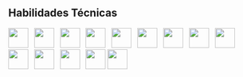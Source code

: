 ## Habilidades Técnicas
<img src="https://cdn.jsdelivr.net/gh/devicons/devicon/icons/c/c-original.svg" width="40" height="40" /> &nbsp;
<img src="https://cdn.jsdelivr.net/gh/devicons/devicon/icons/csharp/csharp-original.svg" width="40" height="40" /> &nbsp;
<img src="https://cdn.jsdelivr.net/gh/devicons/devicon/icons/python/python-original.svg" width="40" height="40" /> &nbsp;
<img src="https://cdn.jsdelivr.net/gh/devicons/devicon/icons/javascript/javascript-original.svg" width="40" height="40" /> &nbsp;
<img src="https://cdn.jsdelivr.net/gh/devicons/devicon/icons/angularjs/angularjs-original.svg" width="40" height="40" /> &nbsp;
<img src="https://cdn.jsdelivr.net/gh/devicons/devicon/icons/css3/css3-original.svg" width="40" height="40" /> &nbsp;
<img src="https://cdn.jsdelivr.net/gh/devicons/devicon/icons/git/git-original.svg" width="40" height="40" /> &nbsp;
<img src="https://cdn.jsdelivr.net/gh/devicons/devicon/icons/linux/linux-original.svg" width="40" height="40" /> &nbsp;
<img src="https://cdn.jsdelivr.net/gh/devicons/devicon/icons/bash/bash-original.svg" width="40" height="40" /> &nbsp;
<img src="https://cdn.jsdelivr.net/gh/devicons/devicon/icons/mysql/mysql-original.svg" width="40" height="40" /> &nbsp;
<img src="https://cdn.jsdelivr.net/gh/devicons/devicon/icons/sqlite/sqlite-original.svg" width="40" height="40" /> &nbsp;
<img src="https://cdn.jsdelivr.net/gh/devicons/devicon/icons/nodejs/nodejs-original.svg" width="40" height="40" /> &nbsp;
<img src="https://cdn.jsdelivr.net/gh/devicons/devicon/icons/arduino/arduino-original.svg" width="40" height="40" />
<img src="https://cdn.jsdelivr.net/gh/devicons/devicon/icons/latex/latex-original.svg" width="40" height="40" />
